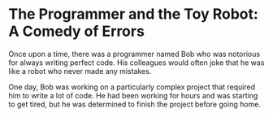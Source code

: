 # The Programmer and the Toy Robot: A Comedy of Errors

Once upon a time, there was a programmer named Bob who was notorious for always writing perfect code. His colleagues would often joke that he was like a robot who never made any mistakes.

One day, Bob was working on a particularly complex project that required him to write a lot of code. He had been working for hours and was starting to get tired, but he was determined to finish the project before going home.